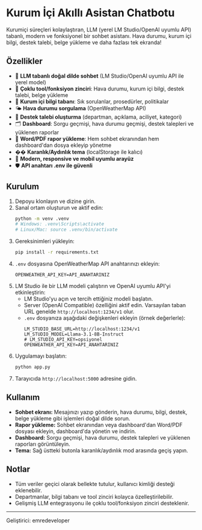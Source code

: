 # Kurum İçi Akıllı Asistan Chatbotu

 Kurumiçi süreçleri kolaylaştıran, LLM (yerel LM Studio/OpenAI uyumlu API) tabanlı, modern ve fonksiyonel bir sohbet asistanı. Hava durumu, kurum içi bilgi, destek talebi, belge yükleme ve daha fazlası tek ekranda!

## Özellikler
- 🤖 **LLM tabanlı doğal dilde sohbet** (LM Studio/OpenAI uyumlu API ile yerel model)
- 🔗 **Çoklu tool/fonksiyon zinciri**: Hava durumu, kurum içi bilgi, destek talebi, belge yükleme
- 🏢 **Kurum içi bilgi tabanı**: Sık sorulanlar, prosedürler, politikalar
- 🌤️ **Hava durumu sorgulama** (OpenWeatherMap API)
- 💼 **Destek talebi oluşturma** (departman, açıklama, aciliyet, kategori)
- 🗂️ **Dashboard**: Sorgu geçmişi, hava durumu geçmişi, destek talepleri ve yüklenen raporlar
- 📄 **Word/PDF rapor yükleme**: Hem sohbet ekranından hem dashboard'dan dosya ekleyip yönetme
- �� **Karanlık/Aydınlık tema** (localStorage ile kalıcı)
- 📱 **Modern, responsive ve mobil uyumlu arayüz**
- 🛡️ **API anahtarı .env ile güvenli**

## Kurulum
1. Depoyu klonlayın ve dizine girin.
2. Sanal ortam oluşturun ve aktif edin:
   ```bash
   python -m venv .venv
   # Windows: .venv\Scripts\activate
   # Linux/Mac: source .venv/bin/activate
   ```
3. Gereksinimleri yükleyin:
   ```bash
   pip install -r requirements.txt
   ```
4. `.env` dosyasına OpenWeatherMap API anahtarınızı ekleyin:
   ```
   OPENWEATHER_API_KEY=API_ANAHTARINIZ
   ```
5. LM Studio ile bir LLM modeli çalıştırın ve OpenAI uyumlu API'yi etkinleştirin:
   - LM Studio'yu açın ve tercih ettiğiniz modeli başlatın.
   - Server (OpenAI Compatible) özelliğini aktif edin. Varsayılan taban URL genelde `http://localhost:1234/v1` olur.
   - `.env` dosyanıza aşağıdaki değişkenleri ekleyin (örnek değerlerle):
     ```
     LM_STUDIO_BASE_URL=http://localhost:1234/v1
     LM_STUDIO_MODEL=Llama-3.1-8B-Instruct
     # LM_STUDIO_API_KEY=opsiyonel
     OPENWEATHER_API_KEY=API_ANAHTARINIZ
     ```
6. Uygulamayı başlatın:
   ```bash
   python app.py
   ```
7. Tarayıcıda `http://localhost:5000` adresine gidin.

## Kullanım
- **Sohbet ekranı:** Mesajınızı yazıp gönderin, hava durumu, bilgi, destek, belge yükleme gibi işlemleri doğal dilde sorun.
- **Rapor yükleme:** Sohbet ekranından veya dashboard'dan Word/PDF dosyası ekleyin, dashboard'da yönetin ve indirin.
- **Dashboard:** Sorgu geçmişi, hava durumu, destek talepleri ve yüklenen raporları görüntüleyin.
- **Tema:** Sağ üstteki butonla karanlık/aydınlık mod arasında geçiş yapın.

## Notlar
- Tüm veriler geçici olarak bellekte tutulur, kullanıcı kimliği desteği eklenebilir.
- Departmanlar, bilgi tabanı ve tool zinciri kolayca özelleştirilebilir.
- Gelişmiş LLM entegrasyonu ile çoklu tool/fonksiyon zinciri desteklenir.

---
Geliştirici: emredeveloper
